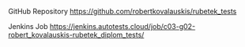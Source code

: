 GitHub Repository
https://github.com/robertkovalauskis/rubetek_tests

Jenkins Job
https://jenkins.autotests.cloud/job/c03-g02-robert_kovalauskis-rubetek_diplom_tests/